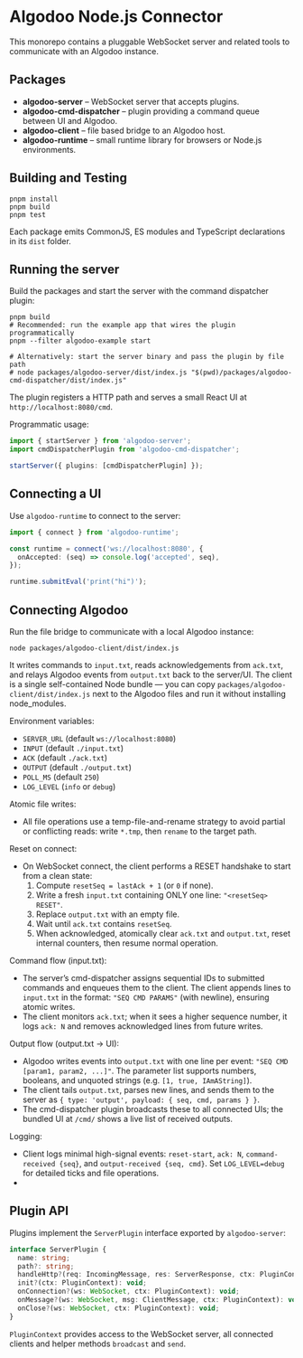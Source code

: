 # Algodoo Node.js Connector

This monorepo contains a pluggable WebSocket server and related tools to
communicate with an Algodoo instance.

## Packages

- **algodoo-server** – WebSocket server that accepts plugins.
- **algodoo-cmd-dispatcher** – plugin providing a command queue between UI and
  Algodoo.
- **algodoo-client** – file based bridge to an Algodoo host.
- **algodoo-runtime** – small runtime library for browsers or Node.js
  environments.

## Building and Testing

```
pnpm install
pnpm build
pnpm test
```

Each package emits CommonJS, ES modules and TypeScript declarations in its
`dist` folder.

## Running the server

Build the packages and start the server with the command dispatcher plugin:

```
pnpm build
# Recommended: run the example app that wires the plugin programmatically
pnpm --filter algodoo-example start

# Alternatively: start the server binary and pass the plugin by file path
# node packages/algodoo-server/dist/index.js "$(pwd)/packages/algodoo-cmd-dispatcher/dist/index.js"
```

The plugin registers a HTTP path and serves a small React UI at
`http://localhost:8080/cmd`.

Programmatic usage:

```ts
import { startServer } from 'algodoo-server';
import cmdDispatcherPlugin from 'algodoo-cmd-dispatcher';

startServer({ plugins: [cmdDispatcherPlugin] });
```

## Connecting a UI

Use `algodoo-runtime` to connect to the server:

```ts
import { connect } from 'algodoo-runtime';

const runtime = connect('ws://localhost:8080', {
  onAccepted: (seq) => console.log('accepted', seq),
});

runtime.submitEval('print("hi")');
```

## Connecting Algodoo

Run the file bridge to communicate with a local Algodoo instance:

```
node packages/algodoo-client/dist/index.js
```

It writes commands to `input.txt`, reads acknowledgements from `ack.txt`, and
relays Algodoo events from `output.txt` back to the server/UI. The client is a
single self-contained Node bundle — you can copy `packages/algodoo-client/dist/index.js`
next to the Algodoo files and run it without installing node_modules.

Environment variables:

- `SERVER_URL` (default `ws://localhost:8080`)
- `INPUT` (default `./input.txt`)
- `ACK` (default `./ack.txt`)
- `OUTPUT` (default `./output.txt`)
- `POLL_MS` (default `250`)
- `LOG_LEVEL` (`info` or `debug`)

Atomic file writes:

- All file operations use a temp-file-and-rename strategy to avoid partial or
  conflicting reads: write `*.tmp`, then `rename` to the target path.

Reset on connect:

- On WebSocket connect, the client performs a RESET handshake to start from a
  clean state:
  1. Compute `resetSeq = lastAck + 1` (or `0` if none).
  2. Write a fresh `input.txt` containing ONLY one line: `"<resetSeq> RESET"`.
  3. Replace `output.txt` with an empty file.
  4. Wait until `ack.txt` contains `resetSeq`.
  5. When acknowledged, atomically clear `ack.txt` and `output.txt`, reset
     internal counters, then resume normal operation.

Command flow (input.txt):

- The server’s cmd-dispatcher assigns sequential IDs to submitted commands and
  enqueues them to the client. The client appends lines to `input.txt` in the
  format: `"SEQ CMD PARAMS"` (with newline), ensuring atomic writes.
- The client monitors `ack.txt`; when it sees a higher sequence number, it logs
  `ack: N` and removes acknowledged lines from future writes.

Output flow (output.txt → UI):

- Algodoo writes events into `output.txt` with one line per event:
  `"SEQ CMD [param1, param2, ...]"`. The parameter list supports numbers,
  booleans, and unquoted strings (e.g. `[1, true, IAmAString]`).
- The client tails `output.txt`, parses new lines, and sends them to the server
  as `{ type: 'output', payload: { seq, cmd, params } }`.
- The cmd-dispatcher plugin broadcasts these to all connected UIs; the bundled
  UI at `/cmd/` shows a live list of received outputs.

Logging:

- Client logs minimal high-signal events: `reset-start`, `ack: N`,
  `command-received {seq}`, and `output-received {seq, cmd}`. Set
  `LOG_LEVEL=debug` for detailed ticks and file operations.
-

## Plugin API

Plugins implement the `ServerPlugin` interface exported by `algodoo-server`:

```ts
interface ServerPlugin {
  name: string;
  path?: string;
  handleHttp?(req: IncomingMessage, res: ServerResponse, ctx: PluginContext): void;
  init?(ctx: PluginContext): void;
  onConnection?(ws: WebSocket, ctx: PluginContext): void;
  onMessage?(ws: WebSocket, msg: ClientMessage, ctx: PluginContext): void;
  onClose?(ws: WebSocket, ctx: PluginContext): void;
}
```

`PluginContext` provides access to the WebSocket server, all connected clients
and helper methods `broadcast` and `send`.
